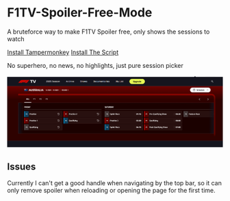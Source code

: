 # F1TV-Spoiler-Free-Mode

A bruteforce way to make F1TV Spoiler free, only shows the sessions to watch

[Install Tampermonkey](https://www.tampermonkey.net/)
[Install The Script](https://github.com/Lovasz-Akos/F1TV-Spoiler-Free-Mode/raw/master/f1tv-spoilers.user.js)

No superhero, no news, no highlights, just pure session picker

![F1TV Spoiler Free Mode Preview](preview.png)

## Issues

Currently I can't get a good handle when navigating by the top bar, so it can only remove spoiler when reloading or opening the page for the first time.
